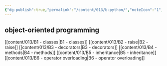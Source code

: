 ```yaml
---
{"dg-publish":true,"permalink":"/content/013/b-python/","noteIcon":"1","created":"2025-08-18T12:10:21.038+01:00","updated":"2025-08-20T11:00:43.672+01:00"}
---
```


## object-oriented programming
[[content/013/B1 - classes\|B1 - classes]]
[[content/013/B2 - raise\|B2 - raise]]
[[content/013/B3 - decorators\|B3 - decorators]]
[[content/013/B4 - methods\|B4 - methods]]
[[content/013/B5 - inheritance\|B5 - inheritance]]
[[content/013/B6 - operator overloading\|B6 - operator overloading]]
